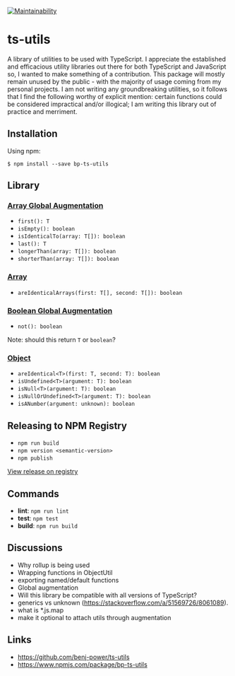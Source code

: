 [![Maintainability](https://api.codeclimate.com/v1/badges/0ca7640d58873389be60/maintainability)](https://codeclimate.com/github/benj-power/ts-utils/maintainability)

# ts-utils
A library of utilities to be used with TypeScript. I appreciate the established and efficacious utility
libraries out there for both TypeScript and JavaScript so, I wanted to make something of a contribution. 
This package will mostly remain unused by the public - with the majority of usage coming from my
personal projects. I am not writing any groundbreaking utilities, so it follows that I find the
following worthy of explicit mention: certain functions could be considered impractical and/or
illogical; I am writing this library out of practice and merriment.

## Installation
Using npm:
```shell
$ npm install --save bp-ts-utils
```

## Library
### [Array Global Augmentation](src/array/array.global.augmentation.ts)
- `first(): T`
- `isEmpty(): boolean`
- `isIdenticalTo(array: T[]): boolean`
- `last(): T`
- `longerThan(array: T[]): boolean`
- `shorterThan(array: T[]): boolean`

### [Array](src/array/array.util.ts)
- `areIdenticalArrays(first: T[], second: T[]): boolean`

### [Boolean Global Augmentation](src/boolean/boolean.global.augmentation.ts)
- `not(): boolean`

Note: should this return `T` or `boolean`?

### [Object](src/object/object.util.ts)
- `areIdentical<T>(first: T, second: T): boolean`
- `isUndefined<T>(argument: T): boolean`
- `isNull<T>(argument: T): boolean`
- `isNullOrUndefined<T>(argument: T): boolean`
- `isANumber(argument: unknown): boolean`

## Releasing to NPM Registry
- `npm run build`
- `npm version <semantic-version>`
- `npm publish`

[View release on registry](https://www.npmjs.com/package/bp-ts-utils?activeTab=versions)

## Commands
- **lint**: `npm run lint`
- **test**: `npm test`
- **build**: `npm run build`

## Discussions
- Why rollup is being used
- Wrapping functions in ObjectUtil 
- exporting named/default functions 
- Global augmentation
- Will this library be compatible with all versions of TypeScript?   
- generics vs unknown (https://stackoverflow.com/a/51569726/8061089).
- what is *.js.map
- make it optional to attach utils through augmentation

## Links
- https://github.com/benj-power/ts-utils
- https://www.npmjs.com/package/bp-ts-utils
